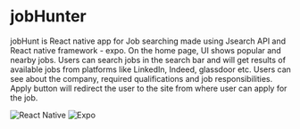 # jobHunter

jobHunt is React native app for Job searching made using Jsearch API and React native framework - expo. On the home page, UI shows popular and nearby jobs. Users can search jobs in the search bar and will get results of available jobs from platforms like LinkedIn, Indeed, glassdoor etc. Users can see about the company, required qualifications and job responsibilities. Apply button will redirect the user to the site from where user can apply for the job.

![React Native](https://img.shields.io/badge/react_native-%2320232a.svg?style=for-the-badge&logo=react&logoColor=%2361DAFB) ![Expo](https://img.shields.io/badge/expo-1C1E24?style=for-the-badge&logo=expo&logoColor=#D04A37) 


